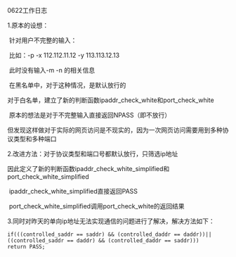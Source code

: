 0622工作日志



1.原本的设想：

​	针对用户不完整的输入：

​	比如：-p -x 112.112.11.12 -y 113.113.12.13

​	此时没有输入-m -n 的相关信息

​	在黑名单中，对于这种情况，是默认放行的

​	对于白名单，建立了新的判断函数ipaddr_check_white和port_check_white

​	原本的想法是对于不完整输入直接返回NPASS（即不放行）

​	但发现这样做对于实际的网页访问是不现实的，因为一次网页访问需要用到多种协议类型和多种端口



2.改进方法：对于协议类型和端口号都默认放行，只筛选ip地址

​	因此定义了新的判断函数ipaddr_check_white_simplified和port_check_white_simplified

​	ipaddr_check_white_simplified直接返回PASS

​	port_check_white_simplified调用port_check_white的返回结果



3.同时对昨天的单向ip地址无法实现通信的问题进行了解决，解决方法如下：

	if(((controlled_saddr == saddr) && (controlled_daddr == daddr))||((controlled_saddr == daddr) && (controlled_daddr == saddr)))
	return PASS;